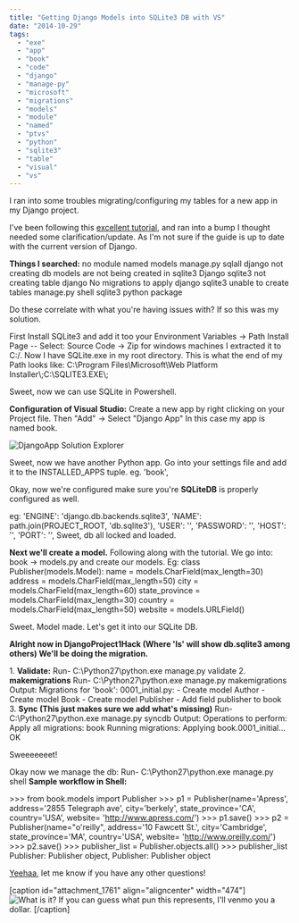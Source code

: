 ```yaml
---
title: "Getting Django Models into SQLite3 DB with VS"
date: "2014-10-29"
tags: 
  - "exe"
  - "app"
  - "book"
  - "code"
  - "django"
  - "manage-py"
  - "microsoft"
  - "migrations"
  - "models"
  - "module"
  - "named"
  - "ptvs"
  - "python"
  - "sqlite3"
  - "table"
  - "visual"
  - "vs"
---
```


I ran into some troubles migrating/configuring my tables for a new app in my Django project.

I've been following this [excellent tutorial](http://www.djangobook.com/en/2.0/chapter05.html "Django BOOOK!"), and ran into a bump I thought needed some clarification/update. As I'm not sure if the guide is up to date with the current version of Django.

**Things I searched:** no module named models manage.py sqlall django not creating db models are not being created in sqlite3 Django sqlite3 not creating table django No migrations to apply django sqlite3 unable to create tables manage.py shell sqlite3 python package

Do these correlate with what you're having issues with? If so this was my solution.

First Install SQLite3 and add it too your Environment Variables -> Path Install Page -- Select: Source Code -> Zip for windows machines I extracted it to C:/. Now I have SQLite.exe in my root directory. This is what the end of my Path looks like: C:\\Program Files\\Microsoft\\Web Platform Installer\\;C:\\SQLITE3.EXE\\;

Sweet, now we can use SQLite in Powershell.

**Configuration of Visual Studio:** Create a new app by right clicking on your Project file. Then "Add" -> Select "Django App" In this case my app is named book.

![DjangoApp Solution Explorer](images/Untitled-picture-e1414616589757.png)

Sweet, now we have another Python app. Go into your settings file and add it to the INSTALLED\_APPS tuple. eg. 'book',

Okay, now we're configured make sure you're **SQLiteDB** is properly configured as well.

eg: 'ENGINE': 'django.db.backends.sqlite3', 'NAME': path.join(PROJECT\_ROOT, 'db.sqlite3'), 'USER': '', 'PASSWORD': '', 'HOST': '', 'PORT': '', Sweet, db all locked and loaded.

**Next we'll create a model.** Following along with the tutorial. We go into: book -> models.py and create our models. Eg: class Publisher(models.Model): name = models.CharField(max\_length=30) address = models.CharField(max\_length=50) city = models.CharField(max\_length=60) state\_province = models.CharField(max\_length=30) country = models.CharField(max\_length=50) website = models.URLField()

Sweet. Model made. Let's get it into our SQLite DB.

**Alright now in DjangoProject1Hack (Where 'ls' will show db.sqlite3 among others) We'll be doing the migration.**

1\. **Validate:** Run- C:\\Python27\\python.exe manage.py validate 2. **makemigrations** Run- C:\\Python27\\python.exe manage.py makemigrations Output: Migrations for 'book': 0001\_initial.py: - Create model Author - Create model Book - Create model Publisher - Add field publisher to book 3. **Sync (This just makes sure we add what's missing)** Run- C:\\Python27\\python.exe manage.py syncdb Output: Operations to perform: Apply all migrations: book Running migrations: Applying book.0001\_initial... OK

Sweeeeeeet!

Okay now we manage the db: Run- C:\\Python27\\python.exe manage.py shell **Sample workflow in Shell:**

\>>> from book.models import Publisher >>> p1 = Publisher(name='Apress', address='2855 Telegraph ave', city='berkely', state\_province='CA', country='USA', website= 'http://www.apress.com/') >>> p1.save() >>> p2 = Publisher(name="o'reilly", address='10 Fawcett St.', city='Cambridge', state\_province='MA', country='USA', website= 'http://www.oreilly.com/') >>> p2.save() >>> publisher\_list = Publisher.objects.all() >>> publisher\_list Publisher: Publisher object, Publisher: Publisher object

[Yeehaa](http://youtu.be/2x7bMzDPDbs "Dancing Tips"), let me know if you have any other questions!

\[caption id="attachment\_1761" align="aligncenter" width="474"\]![What is it? ](images/WP_20141025_001-2-680x1024.jpg) If you can guess what pun this represents, I'll venmo you a dollar. \[/caption\]

